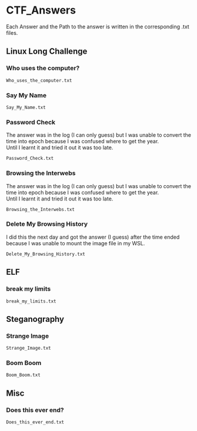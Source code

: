 # CTF_Answers

Each Answer and the Path to the answer is written in the corresponding .txt files. <br>

## Linux Long Challenge

### Who uses the computer?

```
Who_uses_the_computer.txt
```

### Say My Name

```
Say_My_Name.txt
```
### Password Check

The answer was in the log (I can only guess) but I was unable to convert the time into epoch because I was confused where to get the year. <br>
Until I learnt it and tried it out it was too late.

```
Password_Check.txt
```
### Browsing the Interwebs

The answer was in the log (I can only guess) but I was unable to convert the time into epoch because I was confused where to get the year. <br>
Until I learnt it and tried it out it was too late.

```
Browsing_the_Interwebs.txt
```

### Delete My Browsing History

I did this the next day and got the answer (I guess) after the time ended because I was unable to mount the image file in my WSL.

```
Delete_My_Browsing_History.txt
```

## ELF

### break my limits

```
break_my_limits.txt
```
## Steganography

### Strange Image

```
Strange_Image.txt
```

### Boom Boom

```
Boom_Boom.txt
```

## Misc

### Does this ever end?

```
Does_this_ever_end.txt
```